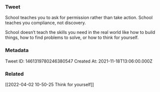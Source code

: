 ### Tweet
School teaches you to ask for permission rather than take action. School teaches you compliance, not discovery. 

School doesn’t teach the skills you need in the real world like how to build things, how to find problems to solve, or how to think for yourself.

### Metadata
Tweet ID: 1461319780246380547
Created At: 2021-11-18T13:06:00.000Z

### Related
[[2022-04-02 10-50-25 Think for yourself]]
